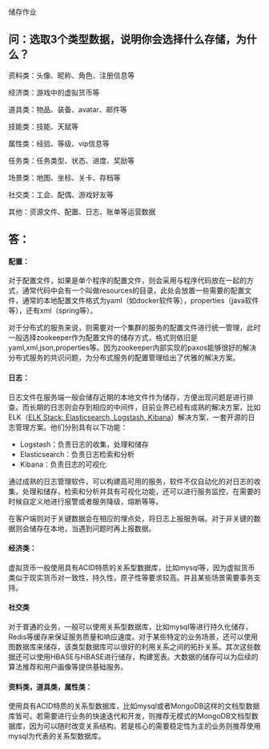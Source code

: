 储存作业

## 问：选取3个类型数据，说明你会选择什么存储，为什么？

资料类：头像、昵称、角色、注册信息等

经济类：游戏中的虚拟货币等

道具类：物品、装备、avatar、邮件等

技能类：技能、天赋等

属性类：经验、等级、vip信息等

任务类：任务类型、状态、进度、奖励等

场景类：地图、坐标、关卡、存档等

社交类：工会、配偶、游戏好友等

其他：资源文件、配置、日志、账单等运营数据

## 答：

#### **配置**：

对于配置文件，如果是单个程序的配置文件，则会采用与程序代码放在一起的方式，通常代码中会有一个叫做resources的目录，此处会放置一些需要的配置文件，通常的本地配置文件格式为yaml（如docker软件等），properties（java软件等），还有xml（spring等）。

对于分布式的服务来说，则需要对一个集群的服务的配置文件进行统一管理，此时一般选择zookeeper作为配置文件的储存方式，格式则依旧是yaml,xml,json,properties等。因为zookeeper内部实现的paxos能够很好的解决分布式服务的共识问题，为分布式服务的配置管理给出了优雅的解决方案。

#### **日志**：

日志文件在服务端一般会储存近期的本地文件作为储存，方便出现问题是进行排查。而长期的日志则会存到相应的中间件，目前业界已经有成熟的解决方案，比如ELK（[ELK Stack: Elasticsearch, Logstash, Kibana](https://www.elastic.co/what-is/elk-stack)）解决方案，一套开源的日志管理方案。他们分别具有以下功能：

- Logstash：负责日志的收集，处理和储存
- Elasticsearch：负责日志检索和分析
- Kibana：负责日志的可视化

通过成熟的日志管理软件，可以构建高可用的服务，软件不仅自动化的对日志的收集，处理和储存，检索和分析并具有可视化功能，还可以进行服务监控，在需要的时候自定义地进行报警或者服务降级，熔断等等。

在客户端则对于关键数据会在相应的埋点处，将日志上报服务端。对于非关键的数据则会储存在本地，当遇到问题时再上报数据。

#### **经济类**：

虚拟货币一般使用具有ACID特质的关系型数据库，比如mysql等，因为虚拟货币类似于现实货币对一致性，持久性，原子性等要求较高。并且某些场景需要事务支持。

#### **社交类** 

对于普通的业务，一般可以使用关系型数据库，比如mysql等进行持久化储存，Redis等缓存来保证服务质量和响应速度。对于某些特定的业务场景，还可以使用图数据库来储存，该类型数据库可以很好的利用关系之间的拓扑关系。其次这些数据还可以使用HBASE与HBASE进行储存，构建宽表。大数据的储存可以为后续的算法推荐和用户画像等提供基础服务。

#### **资料类，道具类，属性类**：

使用具有ACID特质的关系型数据库，比如mysql或者MongoDB这样的文档型数据库皆可。若需要进行业务的快速迭代和开发，则推荐无模式的MongoDB文档型数据库，因为可以随时改变关系结构。若是核心的需要稳定性为主的业务则推荐使用mysql为代表的关系型数据库。